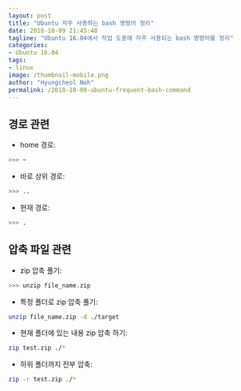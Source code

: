 ```yaml
---
layout: post
title: "Ubuntu 자주 사용하는 bash 명령어 정리"
date: 2018-10-09 21:45:48
tagline: "Ubuntu 16.04에서 작업 도중에 자주 사용되는 bash 명령어를 정리"
categories:
- Ubuntu 16.04
tags:
- linux
image: /thumbnail-mobile.png
author: "Hyungcheol Noh"
permalink: /2018-10-09-ubuntu-frequent-bash-command
---
```


## 경로 관련
- home 경로:

```bash
>>> ~
```

- 바로 상위 경로:

```bash
>>> ..
```

- 현재 경로:

```bash
>>> .
```

## 압축 파일 관련
- zip 압축 풀기:

```bash
>>> unzip file_name.zip
```

- 특정 폴더로 zip 압축 풀기:

```bash
unzip file_name.zip -d ./target
```

- 현재 폴더에 있는 내용 zip 압축 하기:

```bash
zip test.zip ./*
```

- 하위 폴더까지 전부 압축:

```bash
zip -r test.zip ./*
```
